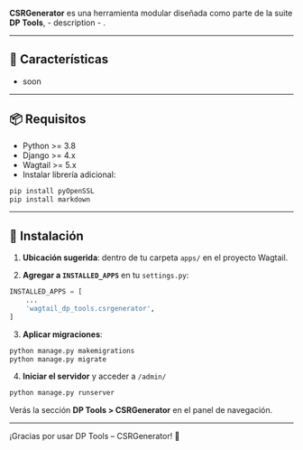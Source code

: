 **CSRGenerator** es una herramienta modular diseñada como parte de la suite **DP Tools**, - description - .

---

## 🔧 Características

- soon

---

## 📦 Requisitos

- Python >= 3.8
- Django >= 4.x
- Wagtail >= 5.x
- Instalar librería adicional:

```bash
pip install pyOpenSSL
pip install markdown
```

---

## 🚀 Instalación

1. **Ubicación sugerida**: dentro de tu carpeta `apps/` en el proyecto Wagtail.

2. **Agregar a `INSTALLED_APPS`** en tu `settings.py`:

```python
INSTALLED_APPS = [
    ...
    'wagtail_dp_tools.csrgenerator',
]
```

3. **Aplicar migraciones**:

```bash
python manage.py makemigrations
python manage.py migrate
```

4. **Iniciar el servidor** y acceder a `/admin/`

```bash
python manage.py runserver
```

Verás la sección **DP Tools > CSRGenerator** en el panel de navegación.

---

¡Gracias por usar DP Tools – CSRGenerator! 🎉
